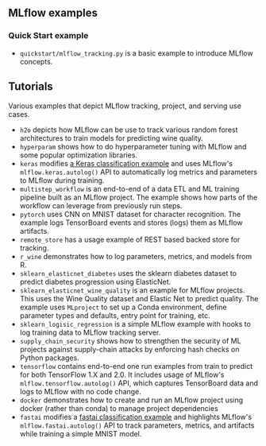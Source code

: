 ## MLflow examples

### Quick Start example
* `quickstart/mlflow_tracking.py` is a basic example to introduce MLflow concepts.

## Tutorials
Various examples that depict MLflow tracking, project, and serving use cases.

* `h2o` depicts how MLflow can be use to track various random forest architectures to train models
for predicting wine quality.
* `hyperparam`  shows how to do hyperparameter tuning with MLflow and some popular optimization libraries.
* `keras` modifies
[a Keras classification example](https://github.com/keras-team/keras/blob/ed07472bc5fc985982db355135d37059a1f887a9/examples/reuters_mlp.py)
and uses MLflow's `mlflow.keras.autolog()` API to automatically log metrics and parameters
to MLflow during training.
* `multistep_workflow` is an end-to-end of a data ETL and ML training pipeline built as an MLflow
project. The example shows how parts of the workflow can leverage from previously run steps.
* `pytorch` uses CNN on MNIST dataset for character recognition. The example logs TensorBoard events
and stores (logs) them as MLflow artifacts.
* `remote_store` has a usage example of REST based backed store for tracking.
* `r_wine` demonstrates how to log parameters, metrics, and models from R.
* `sklearn_elasticnet_diabetes` uses the sklearn diabetes dataset to predict diabetes progression
   using ElasticNet.
* `sklearn_elasticnet_wine_quality` is an example for MLflow projects. This uses the Wine
   Quality dataset and Elastic Net to predict quality. The example uses `MLproject` to set up a
   Conda environment, define parameter types and defaults, entry point for training, etc.
* `sklearn_logisic_regression` is a simple MLflow example with hooks to log training data to MLflow
tracking server.
* `supply_chain_security` shows how to strengthen the security of ML projects against supply-chain attacks by enforcing hash checks on Python packages.
* `tensorflow` contains end-to-end one run examples from train to predict for both TensorFlow 1.X and 2.0. It includes usage of MLflow's
`mlflow.tensorflow.autolog()` API, which captures TensorBoard data and logs to MLflow with no code change.
* `docker` demonstrates how to create and run an MLflow project using docker (rather than conda)
  to manage project dependencies
* `fastai` modifies a [fastai classification example](https://github.com/fastai/fastai/blob/master/nbs/examples/mnist_blocks.py) and highlights MLflow's `mlflow.fastai.autolog()`
   API to track parameters, metrics, and artifacts while training a simple MNIST model.
